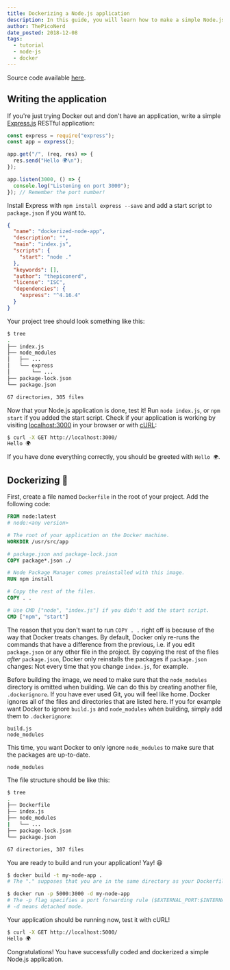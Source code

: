 ```yaml
---
title: Dockerizing a Node.js application
description: In this guide, you will learn how to make a simple Node.js RESTful application and dockerize it. There are hundreds of guides just like this one out there. Thank you for choosing this one!
author: ThePicoNerd
date_posted: 2018-12-08
tags:
  - tutorial
  - node-js
  - docker
---
```


Source code available [here](https://github.com/ThePicoNerd/Blog/tree/master/articles/dockerizing-a-node-app/source).

## Writing the application

If you're just trying Docker out and don't have an application, write a simple [Express.js](https://npmjs.com/package/express) RESTful application:

```javascript
const express = require("express");
const app = express();

app.get("/", (req, res) => {
  res.send("Hello 🌍\n");
});

app.listen(3000, () => {
  console.log("Listening on port 3000");
}); // Remember the port number!
```

Install Express with `npm install express --save` and add a start script to `package.json` if you want to.

```json
{
  "name": "dockerized-node-app",
  "description": "",
  "main": "index.js",
  "scripts": {
    "start": "node ."
  },
  "keywords": [],
  "author": "thepiconerd",
  "license": "ISC",
  "dependencies": {
    "express": "^4.16.4"
  }
}
```

Your project tree should look something like this:

```sh
$ tree
.
├── index.js
├── node_modules
│   ├── ...
│   └── express
│       └── ...
├── package-lock.json
└── package.json

67 directories, 305 files
```

Now that your Node.js application is done, test it! Run `node index.js`, or `npm start` if you added the start script. Check if your application is working by visiting [localhost:3000](http://localhost:3000/) in your browser or with [cURL](https://curl.haxx.se/):

```sh
$ curl -X GET http://localhost:3000/
Hello 🌍
```

If you have done everything correctly, you should be greeted with `Hello 🌍`.

## Dockerizing 🐋

First, create a file named `Dockerfile` in the root of your project. Add the following code:

```Dockerfile
FROM node:latest
# node:<any version>

# The root of your application on the Docker machine.
WORKDIR /usr/src/app

# package.json and package-lock.json
COPY package*.json ./

# Node Package Manager comes preinstalled with this image.
RUN npm install

# Copy the rest of the files.
COPY . .

# Use CMD ["node", "index.js"] if you didn't add the start script.
CMD ["npm", "start"]
```

The reason that you don't want to run `COPY . .` right off is because of the way that Docker treats changes. By default, Docker only re-runs the commands that have a difference from the previous, i.e. if you edit `package.json` or any other file in the project. By copying the rest of the files *after* `package.json`, Docker only reinstalls the packages if `package.json` changes: Not every time that you change `index.js`, for example.

Before building the image, we need to make sure that the `node_modules` directory is omitted when building. We can do this by creating another file, `.dockerignore`. If you have ever used Git, you will feel like home. Docker ignores all of the files and directories that are listed here. If you for example want Docker to ignore `build.js` and `node_modules` when building, simply add them to `.dockerignore`:

```.dockerignore
build.js
node_modules
```

This time, you want Docker to only ignore `node_modules` to make sure that the packages are up-to-date.

```.dockerignore
node_modules
```

The file structure should be like this:

```sh
$ tree
.
├── Dockerfile
├── index.js
├── node_modules
|   └── ...
├── package-lock.json
└── package.json

67 directories, 307 files
```

You are ready to build and run your application! Yay! 😆

```sh
$ docker build -t my-node-app .
# The "." supposes that you are in the same directory as your Dockerfile.

$ docker run -p 5000:3000 -d my-node-app
# The -p flag specifies a port forwarding rule ($EXTERNAL_PORT:$INTERNAL_PORT).
# -d means detached mode.
```

Your application should be running now, test it with cURL!

```sh
$ curl -X GET http://localhost:5000/
Hello 🌍
```

Congratulations! You have successfully coded and dockerized a simple Node.js application.
